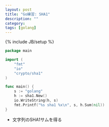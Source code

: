 ```yaml
---
layout: post
title: "Go練習: SHA1"
description: ""
category:
tags: [golang]
---
```

{% include JB/setup %}

~~~ go
package main

import (
	"fmt"
	"io"
	"crypto/sha1"
)

func main() {
	s := "golang"
	h := sha1.New()
	io.WriteString(h, s)
	fmt.Printf("%s sha1 %x\n", s, h.Sum(nil))
}
~~~

* 文字列のSHA1サムを得る
